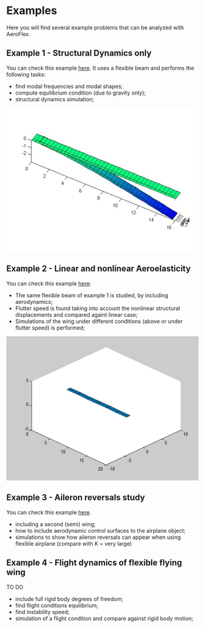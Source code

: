 Examples
==========

Here you will find several example problems that can be analyzed with AeroFlex.

Example 1 - Structural Dynamics only
----

You can check this example [here](./example1/README.md). It uses a flexible beam
and performs the following tasks:

* find modal frequencies and modal shapes;
* compute equilibrium condition (due to gravity only);
* structural dynamics simulation;

![Equilibrium](./example1/equilibrium.jpg)



Example 2 - Linear and nonlinear Aeroelasticity
----

You can check this example [here](./example2/README.md):
* The same flexible beam of example 1 is studied, by including aerodynamics;
* Flutter speed is found taking into account the nonlinear structural displacements
and compared againt linear case;
* Simulations of the wing under different conditions (above or under flutter speed) is performed;

![Unstable Aeroelasticity](./example2/simulation_unstable.gif)


Example 3 - Aileron reversals study
----

You can check this example [here](./example3/README.md).

* including a second (semi) wing;
* how to include aerodynamic control surfaces to the airplane object;
* simulations to show how aileron reversals can appear when using flexible airplane (compare with K = very large)

Example 4 - Flight dynamics of flexible flying wing
----
TO DO

* include full rigid body degrees of freedom;
* find flight conditions equilibrium;
* find instability speed;
* simulation of a flight condition  and compare against rigid body motion;



